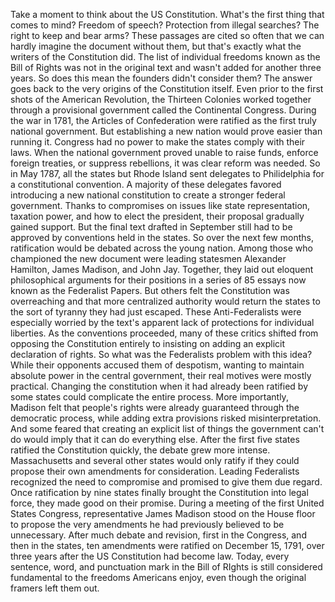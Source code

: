 
Take a moment to think
about the US Constitution.
What&#39;s the first thing that comes to mind?
Freedom of speech?
Protection from illegal searches?
The right to keep and bear arms?
These passages are cited so often
that we can hardly imagine the document
without them,
but that&#39;s exactly what the writers
of the Constitution did.
The list of individual freedoms
known as the Bill of Rights
was not in the original text
and wasn&#39;t added for another three years.
So does this mean the founders
didn&#39;t consider them?
The answer goes back to the very origins
of the Constitution itself.
Even prior to the first shots
of the American Revolution,
the Thirteen Colonies worked together
through a provisional government
called the Continental Congress.
During the war in 1781,
the Articles of Confederation 
were ratified
as the first truly national government.
But establishing a new nation
would prove easier than running it.
Congress had no power to make
the states comply with their laws.
When the national government proved
unable to raise funds,
enforce foreign treaties,
or suppress rebellions,
it was clear reform was needed.
So in May 1787, all the states
but Rhode Island
sent delegates to Philidelphia
for a constitutional convention.
A majority of these delegates favored
introducing a new national constitution
to create a stronger federal government.
Thanks to compromises on issues
like state representation,
taxation power,
and how to elect the president,
their proposal gradually gained support.
But the final text drafted in September
still had to be approved by conventions
held in the states.
So over the next few months,
ratification would be debated
across the young nation.
Among those who championed
the new document
were leading statesmen Alexander Hamilton,
James Madison,
and John Jay.
Together, they laid out eloquent
philosophical arguments
for their positions
in a series of 85 essays
now known as the Federalist Papers.
But others felt the Constitution
was overreaching
and that more centralized authority
would return the states to the sort
of tyranny they had just escaped.
These Anti-Federalists
were especially worried
by the text&#39;s apparent lack of protections
for individual liberties.
As the conventions proceeded,
many of these critics shifted
from opposing the Constitution entirely
to insisting on adding an explicit
declaration of rights.
So what was the Federalists problem
with this idea?
While their opponents accused them
of despotism,
wanting to maintain absolute power
in the central government,
their real motives were mostly practical.
Changing the constitution when it
had already been ratified by some states
could complicate the entire process.
More importantly, Madison felt that
people&#39;s rights were already guaranteed
through the democratic process,
while adding extra provisions
risked misinterpretation.
And some feared that creating an explicit
list of things the government can&#39;t do
would imply that it can do
everything else.
After the first five states ratified
the Constitution quickly,
the debate grew more intense.
Massachusetts and several other states
would only ratify if they could propose
their own amendments for consideration.
Leading Federalists recognized the need
to compromise
and promised to give them due regard.
Once ratification by nine states finally
brought the Constitution into legal force,
they made good on their promise.
During a meeting of 
the first United States Congress,
representative James Madison
stood on the House floor to propose
the very amendments
he had previously believed
to be unnecessary.
After much debate and revision,
first in the Congress,
and then in the states,
ten amendments were ratified
on December 15, 1791,
over three years after
the US Constitution had become law.
Today, every sentence, word,
and punctuation mark in the Bill of RIghts
is still considered fundamental
to the freedoms Americans enjoy,
even though the original framers
left them out.
